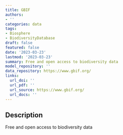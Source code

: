 ```yaml
---
title: GBIF
authors:
- ''
categories: data
tags:
- Biosphere
- BiodiversityDatabase
draft: false
featured: false
date: '2023-03-23'
lastmod: '2023-03-23'
summary: Free and open access to biodiversity data
model_repository: ''
data_repository: https://www.gbif.org/
links:
  url_doi: ''
  url_pdf: ''
  url_source: https://www.gbif.org/
  url_docs: ''
---
```


## Description

Free and open access to biodiversity data

